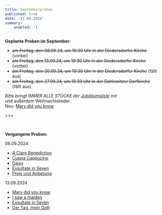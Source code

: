 ```yaml
---
title: Septemberproben
published: true
date: '27.09.2024'
summary:
    enabled: '1'
---
```


**Geplante Proben im September:**

* ~~am Freitag, den 06.09.24, um 19:30 Uhr in der Diedersdorfer Kirche~~ (vorbei)
* ~~am Freitag, den 13.09.24, um 19:30 Uhr in der Diedersdorfer Kirche~~ (vorbei)
* ~~am Freitag, den 20.09.24, um 19:30 Uhr in der Diedersdorfer Kirche~~ (fällt aus)
* ~~am Freitag, den 27.09.24, um 19:30 Uhr in der Dahlewitzer Dorfkirche~~ (fällt aus)

<i>Bitte bringt IMMER ALLE STÜCKE der [<i class="fa fa-hand-o-right"></i>Jubiläumsliste](/choerchen-intern/choerchennoten/tag:Jubiläumskonzert%202025/query:Jubiläumskonzert%202025)  mit</i>
</br>
und außerdem Weihnachtslieder.
<br>
Neu: [<i class="fa fa-hand-o-right"></i> Mary did you know](/choerchen-intern/choerchennoten/mary_did_you_know)


===

&nbsp;

**Vergangene Proben:**

06.09.2024

*  [<i class="fa fa-hand-o-right"></i> A Clare Benediction](/choerchen-intern/choerchennoten/a-clare-benediction) 
*  [<i class="fa fa-hand-o-right"></i> Cuppa Cappucino](/choerchen-intern/choerchennoten/cuppa-cappucino)
*  [<i class="fa fa-hand-o-right"></i> Daisy](/choerchen-intern/choerchennoten/daisy)
*  [<i class="fa fa-hand-o-right"></i> Exsultate in Seven](/choerchen-intern/choerchennoten/exsultate_in_seven) 
*  [<i class="fa fa-hand-o-right"></i> Preis und Anbetung](/choerchen-intern/choerchennoten/preis-und-anbetung)


13.09.2024

*  [<i class="fa fa-hand-o-right"></i> Mary did you know](/choerchen-intern/choerchennoten/mary_did_you_know) 
*  [<i class="fa fa-hand-o-right"></i> I saw a maiden](/choerchen-intern/choerchennoten/i-saw-a-maiden)
*  [<i class="fa fa-hand-o-right"></i> Exsultate in Seven](/choerchen-intern/choerchennoten/exsultate_in_seven) 
*  [<i class="fa fa-hand-o-right"></i> Der Tag, mein Gott](/choerchen-intern/choerchennoten/der_tag_mein_gott_ist_nun_vergangen)
